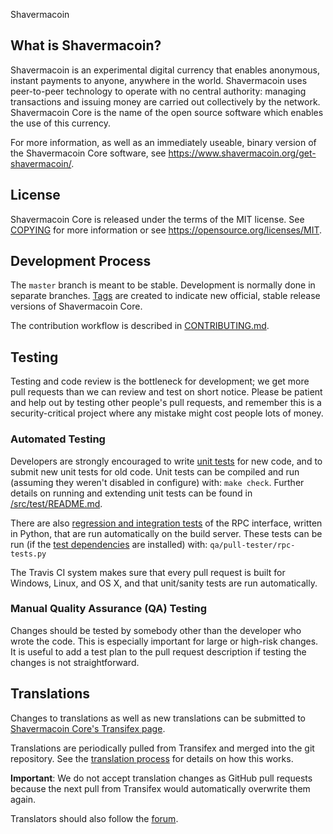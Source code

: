 Shavermacoin


What is Shavermacoin?
----------------

Shavermacoin is an experimental digital currency that enables anonymous, instant
payments to anyone, anywhere in the world. Shavermacoin uses peer-to-peer technology
to operate with no central authority: managing transactions and issuing money
are carried out collectively by the network. Shavermacoin Core is the name of the open
source software which enables the use of this currency.

For more information, as well as an immediately useable, binary version of
the Shavermacoin Core software, see https://www.shavermacoin.org/get-shavermacoin/.


License
-------

Shavermacoin Core is released under the terms of the MIT license. See [COPYING](COPYING) for more
information or see https://opensource.org/licenses/MIT.

Development Process
-------------------

The `master` branch is meant to be stable. Development is normally done in separate branches.
[Tags](https://github.com/shavermacoinpay/shavermacoin/tags) are created to indicate new official,
stable release versions of Shavermacoin Core.

The contribution workflow is described in [CONTRIBUTING.md](CONTRIBUTING.md).

Testing
-------

Testing and code review is the bottleneck for development; we get more pull
requests than we can review and test on short notice. Please be patient and help out by testing
other people's pull requests, and remember this is a security-critical project where any mistake might cost people
lots of money.

### Automated Testing

Developers are strongly encouraged to write [unit tests](src/test/README.md) for new code, and to
submit new unit tests for old code. Unit tests can be compiled and run
(assuming they weren't disabled in configure) with: `make check`. Further details on running
and extending unit tests can be found in [/src/test/README.md](/src/test/README.md).

There are also [regression and integration tests](/qa) of the RPC interface, written
in Python, that are run automatically on the build server.
These tests can be run (if the [test dependencies](/qa) are installed) with: `qa/pull-tester/rpc-tests.py`

The Travis CI system makes sure that every pull request is built for Windows, Linux, and OS X, and that unit/sanity tests are run automatically.

### Manual Quality Assurance (QA) Testing

Changes should be tested by somebody other than the developer who wrote the
code. This is especially important for large or high-risk changes. It is useful
to add a test plan to the pull request description if testing the changes is
not straightforward.

Translations
------------

Changes to translations as well as new translations can be submitted to
[Shavermacoin Core's Transifex page](https://www.transifex.com/projects/p/shavermacoin/).

Translations are periodically pulled from Transifex and merged into the git repository. See the
[translation process](doc/translation_process.md) for details on how this works.

**Important**: We do not accept translation changes as GitHub pull requests because the next
pull from Transifex would automatically overwrite them again.

Translators should also follow the [forum](https://www.shavermacoin.org/forum/topic/shavermacoin-worldwide-collaboration.88/).
